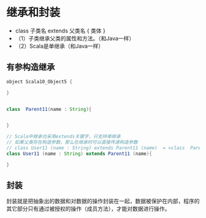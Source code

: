 # 继承和封装

- class 子类名 extends 父类名  { 类体 }
- （1）子类继承父类的属性和方法。（和Java一样）
- （2）Scala是单继承（和Java一样）

## 有参构造继承


```java
object Scala10_Object5 {

}


class  Parent11(name : String){


}

// Scala中继承也采用extends关键字，只支持单继承
// 如果父类存在构造参数，那么在继承时可以直接传递构造参数
// class User11 (name : String) extends Parent11 (name)  = >class  Parent11(name : String)
class User11 (name : String) extends Parent11 (name){

}

```

## 封装

封装就是把抽象出的数据和对数据的操作封装在一起，数据被保护在内部，程序的其它部分只有通过被授权的操作（成员方法），才能对数据进行操作。


